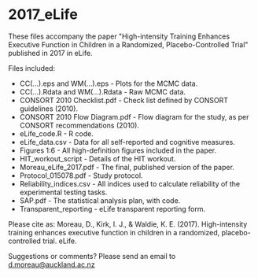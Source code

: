 # 2017_eLife

These files accompany the paper "High-intensity Training Enhances Executive Function in Children in a Randomized, Placebo-Controlled Trial" published in 2017 in eLife.

Files included:
- CC(...).eps and WM(...).eps - Plots for the MCMC data.
- CC(...).Rdata and WM(...).Rdata - Raw MCMC data.
- CONSORT 2010 Checklist.pdf - Check list defined by CONSORT guidelines (2010).
- CONSORT 2010 Flow Diagram.pdf - Flow diagram for the study, as per CONSORT recommendations (2010).
- eLife_code.R - R code.
- eLife_data.csv - Data for all self-reported and cognitive measures.
- Figures 1:6 - All high-definition figures included in the paper.
- HIT_workout_script - Details of the HIT workout.
- Moreau_eLife_2017.pdf - The final, published version of the paper.
- Protocol_015078.pdf - Study protocol.
- Reliability_indices.csv - All indices used to calculate reliability of the experimental testing tasks.
- SAP.pdf - The statistical analysis plan, with code.
- Transparent_reporting - eLife transparent reporting form.

Please cite as: Moreau, D., Kirk, I. J., & Waldie, K. E. (2017). High-intensity training enhances executive function in children in a randomized, placebo-controlled trial. eLife.

Suggestions or comments? Please send an email to d.moreau@auckland.ac.nz
